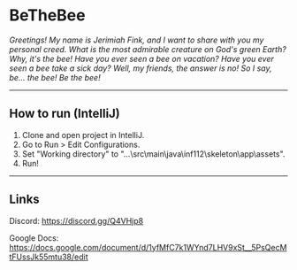 # BeTheBee

*Greetings! My name is Jerimiah Fink, and I want to share with you my personal creed. What is the most admirable creature on God's green Earth? Why, it's the bee! Have you ever seen a bee on vacation? Have you ever seen a bee take a sick day? Well, my friends, the answer is no! So I say, be… the bee! Be the bee!*

----
## How to run (IntelliJ)

1. Clone and open project in IntelliJ.
2. Go to Run > Edit Configurations.
3. Set "Working directory" to "...\src\main\java\inf112\skeleton\app\assets".
4. Run!

----

## Links


Discord:
https://discord.gg/Q4VHjp8

Google Docs:
https://docs.google.com/document/d/1yfMfC7k1WYnd7LHV9xSt__5PsQecMtFUssJk55mtu38/edit

